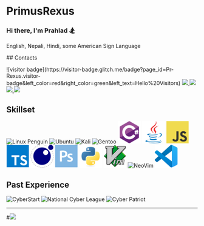 # PrimusRexus 

### Hi there, I'm Prahlad 🏂
<p>English, Nepali, Hindi, some American Sign Language </p>
## Contacts
<p>
![visitor badge](https://visitor-badge.glitch.me/badge?page_id=Pr-Rexus.visitor-badge&left_color=red&right_color=green&left_text=Hello%20Visitors) 
  <a href = "[Link](https://www.linkedin.com/in/prahlad-rimal-745622266/)">
	 <img src= "https://img.shields.io/badge/Linkedin-%40Prahlad%237012-red?logo=linkedin"/>
	  
<a href="mailto:prahladrimal@duck.com">
		<img src="https://img.shields.io/badge/Email-Prahladrimal@duck.com-brightgreen?logo=mail.ru" />
  <a href="discord.gg">
	<img src="https://img.shields.io/badge/Discord-%40Rex%237012-blue?logo=discord" />
		</a>
	</a>
  <a href="https://steamcommunity.com/id/feetforeyes">
		<img src="https://img.shields.io/badge/Steam-feetforeyes-orange?logo=steam" />
	</a>
</p>

## Skillset
<p align="left">
   <img alt="Linux Penguin" width = "60px" height= "60px" src="https://external-content.duckduckgo.com/iu/?u=https%3A%2F%2F3.bp.blogspot.com%2F-Q7jmmKOZqgE%2FWA0ojZNO9pI%2FAAAAAAAAC84%2FIizQD02DW8E71tVA0B_p1rO9UH9bzkCnwCK4B%2Fs1600%2FLinux.png&f=1&nofb=1&ipt=b9418cf5be982b5166df25ae2b72775a48c5d77d1a26368c243d9959a9528090&ipo=images">
	
   <img alt="Ubuntu" width = "60px" height= "60px" src="https://logos-download.com/wp-content/uploads/2016/02/Ubuntu.png">
  <img alt="Kali" width="60px" height="60px" src="https://external-content.duckduckgo.com/iu/?u=https%3A%2F%2Fih1.redbubble.net%2Fimage.1061444637.7604%2Fbg%2Cf8f8f8-flat%2C750x%2C075%2Cf-pad%2C750x1000%2Cf8f8f8.jpg&f=1&nofb=1&ipt=ba228ef63b2acea0eeb9564d7b49e34eca893e262e06d0a90426012557a5f32e&ipo=images" />
<img alt="Gentoo" width="60px" height="60px" src="https://external-content.duckduckgo.com/iu/?u=https%3A%2F%2Fwiki.gentoo.org%2Fimages%2Fthumb%2Fe%2Fe3%2FGentooFreeBSD-logo-20060515.svg%2F313px-GentooFreeBSD-logo-20060515.svg.png&f=1&nofb=1&ipt=e57f05749450bd85115682803d0a30e7e491d2a7cb8d5eca8a0fc62d890c76a0&ipo=images" />

  
  <img alt="C#" width="60px" height="60px" src="https://raw.githubusercontent.com/devicons/devicon/master/icons/csharp/csharp-original.svg" />
  <img alt="Java" width="60px" height="60px" src="https://raw.githubusercontent.com/devicons/devicon/master/icons/java/java-original.svg" />
  <img alt="JavaScript" width="60x" height="60px" src="https://raw.githubusercontent.com/devicons/devicon/master/icons/javascript/javascript-original.svg" />
<img alt="TypeScript" width="60x" height="60px" src="https://raw.githubusercontent.com/devicons/devicon/master/icons/typescript/typescript-original.svg" />
  <img alt="Lua" width="60px" height="60px" src="https://raw.githubusercontent.com/devicons/devicon/master/icons/lua/lua-original.svg" />
  <img alt="Photoshop" width="60px" height="60px" src="https://raw.githubusercontent.com/devicons/devicon/master/icons/photoshop/photoshop-plain.svg" />
  <img alt="Python" width="60px" height="60px" src="https://raw.githubusercontent.com/devicons/devicon/master/icons/python/python-original.svg" />
  <img alt="Vim" width="60px" height="60px" src="https://raw.githubusercontent.com/devicons/devicon/master/icons/vim/vim-original.svg" />
  <img alt = "NeoVim" width="60px" height="60px" src="https://external-content.duckduckgo.com/iu/?u=https%3A%2F%2Fraw.githubusercontent.com%2Fgithub%2Fexplore%2F26674e638508ac4a4e113ee32d6755ebfa000569%2Ftopics%2Fneovim%2Fneovim.png&f=1&nofb=1&ipt=e876d9b8400b1f8ebab3718032d98876e7fcc803d68e6861968eb8baa9d8e803&ipo=images">
  <img alt="Visual Studio Code" width="60px" height="60px" src="https://raw.githubusercontent.com/devicons/devicon/master/icons/vscode/vscode-original.svg" />
 
</p>

## Past Experience
<p>
  <img alt="CyberStart" width="150px" height="100px" src="https://external-content.duckduckgo.com/iu/?u=http%3A%2F%2Fwww.in.gov%2Fdhs%2Fimages%2FCyberStart-America-2.jpg&f=1&nofb=1&ipt=1c4b2b9a491e537b516c4aa8c3b152afceac8c288fc8d220934a4537e6d28b77&ipo=images"/>
  <img alt="National Cyber League" width="150px" height="100px" src="https://external-content.duckduckgo.com/iu/?u=http%3A%2F%2Fww1.prweb.com%2Fprfiles%2F2019%2F09%2F10%2F16564773%2FNCL%2520FB-Twitter%2520Icon-01.png&f=1&nofb=1&ipt=982d17c945e8697cd7775db9bbde029b201cdff06d72d982a62e70e3506ee11b&ipo=image](https://external-content.duckduckgo.com/iu/?u=https%3A%2F%2Ftse2.mm.bing.net%2Fth%3Fid%3DOIP.HCkoM4-NDwM-qqzl8kZM0wHaDI%26pid%3DApi&f=1&ipt=78b552d5ce5f72ac2c6a5f93857d6f292793cd1c40686192085c535f29a35761&ipo=images" />
  <img alt="Cyber Patriot" width="150px" height="100px" src="https://external-content.duckduckgo.com/iu/?u=https%3A%2F%2Fclipground.com%2Fimages%2Fcyberpatriot-logo-2.jpg&f=1&nofb=1&ipt=6d9cbe0705a4bc60f40e455a6916fb039aa49a0765875324fb29b9a3ee0d1f6f&ipo=images](https://external-content.duckduckgo.com/iu/?u=https%3A%2F%2Fwww.cyberprotex.com%2Fuploads%2F2%2F4%2F5%2F3%2F24530641%2Fcyberpatriot_orig.jpg&f=1&nofb=1&ipt=40d95d0a6e665cbcbb03f63e7063bc59f7742eab7ebdaff9998405f3fb6bc6b5&ipo=images"
</p>

---
<p>
  #<img height="192px" src="https://github-readme-stats.vercel.app/api?username=Pr-Rexus&show_icons=true&include_all_commits=true&theme=dark" />
  <!--
   <img height="192px" src="https://github-readme-stats.vercel.app/api/top-langs/?username=Pr-Rexus&layout=compact&langs_count=10&theme=dark" />
 -->
</p>

